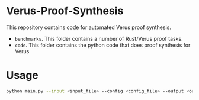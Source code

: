 # Verus-Proof-Synthesis

This repository contains code for automated Verus proof synthesis.

* `benchmarks`. This folder contains a number of Rust/Verus proof tasks.
* `code`. This folder contains the python code that does proof synthesis for Verus

# Usage

```bash
python main.py --input <input_file> --config <config_file> --output <output_file>
```
